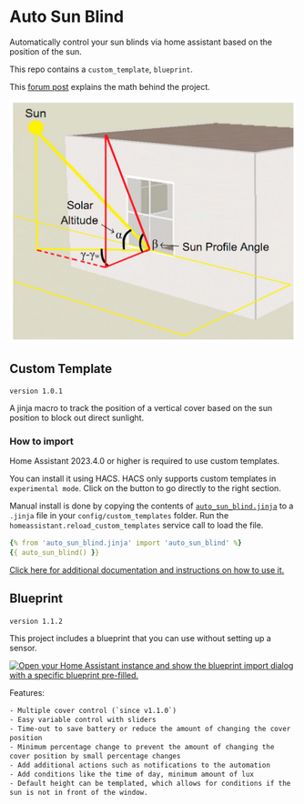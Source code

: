 # Auto Sun Blind
Automatically control your sun blinds via home assistant based on the position of the sun.

This repo contains a `custom_template`, `blueprint`.

This [forum post](https://community.home-assistant.io/t/automatic-blinds-sunscreen-control-based-on-sun-platform/573818) explains the math behind the project.

![example-image](/docs/assets/angles.png)
## Custom Template
`version 1.0.1`

A jinja macro to track the position of a vertical cover based on the sun position to block out direct sunlight.

### How to import
Home Assistant 2023.4.0 or higher is required to use custom templates.

You can install it using HACS. HACS only supports custom templates in `experimental mode`. Click on the button to go directly to the right section.

Manual install is done by copying the contents of [`auto_sun_blind.jinja`](https://github.com/langestefan/auto-sun-blind/blob/main/auto_sun_blind.jinja) to a `.jinja` file in your `config/custom_templates` folder. Run the `homeassistant.reload_custom_templates` service call to load the file.

```yaml
{% from 'auto_sun_blind.jinja' import 'auto_sun_blind' %}
{{ auto_sun_blind() }}
```
[Click here for additional documentation and instructions on how to use it.](https://github.com/langestefan/auto-sun-blind/blob/main/docs/template.md)
## Blueprint
`version 1.1.2`

This project includes a blueprint that you can use without setting up a sensor.

[![Open your Home Assistant instance and show the blueprint import dialog with a specific blueprint pre-filled.](https://my.home-assistant.io/badges/blueprint_import.svg)](https://my.home-assistant.io/redirect/blueprint_import/?blueprint_url=https%3A%2F%2Fgithub.com%2Flangestefan%2Fauto-sun-blind%2Fblob%2Fmain%2Fblueprints%2Fauto_sun_blind.yaml)

Features:

    - Multiple cover control (`since v1.1.0`)
    - Easy variable control with sliders
    - Time-out to save battery or reduce the amount of changing the cover position
    - Minimum percentage change to prevent the amount of changing the cover position by small percentage changes
    - Add additional actions such as notifications to the automation
    - Add conditions like the time of day, minimum amount of lux
    - Default height can be templated, which allows for conditions if the sun is not in front of the window.

